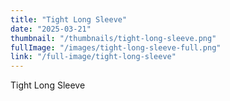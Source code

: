 ```yaml
---
title: "Tight Long Sleeve"
date: "2025-03-21"
thumbnail: "/thumbnails/tight-long-sleeve.png"
fullImage: "/images/tight-long-sleeve-full.png"
link: "/full-image/tight-long-sleeve"
---
```

Tight Long Sleeve